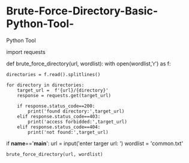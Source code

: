 # Brute-Force-Directory-Basic-Python-Tool-
Python Tool



   import requests

def brute_force_directory(url, wordlist):
    with open(wordlist,'r') as f:
    
    directories = f.read().splitlines()
    
    for directory in directories:
        target_url =  f'{url}/{directory}'
        response = requests.get(target_url)

        if response.status_code==200:
            print('found directory:',target_url)
        elif response.status_code==403:
            print('access forbidded:',target_url)
        elif response.status_code==404:
            print('not found:',target_url)





if __name__=='__main__':
    url = input('enter targer url: ')
    wordlist = 'common.txt'

    brute_force_directory(url, wordlist)
